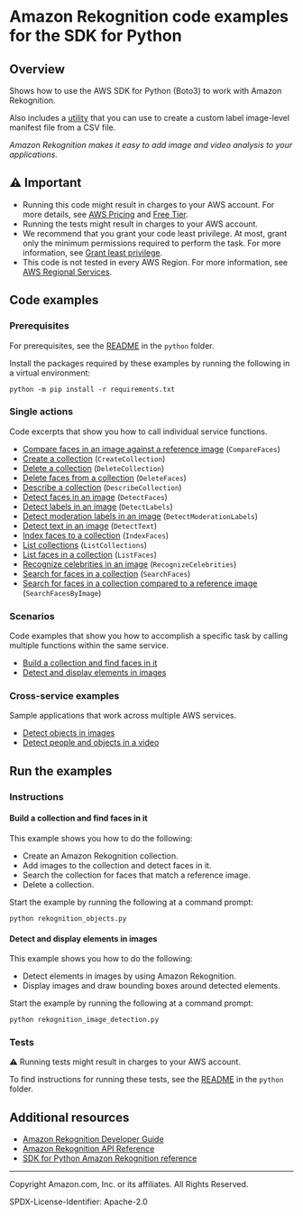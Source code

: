 # Amazon Rekognition code examples for the SDK for Python

## Overview

Shows how to use the AWS SDK for Python (Boto3) to work with Amazon Rekognition.

<!--custom.overview.start-->
Also includes a [utility](custom_labels_csv_to_manifest.py) that you can use to create a custom label image-level manifest 
file from a CSV file.
<!--custom.overview.end-->

_Amazon Rekognition makes it easy to add image and video analysis to your applications._

## ⚠ Important

* Running this code might result in charges to your AWS account. For more details, see [AWS Pricing](https://aws.amazon.com/pricing/) and [Free Tier](https://aws.amazon.com/free/).
* Running the tests might result in charges to your AWS account.
* We recommend that you grant your code least privilege. At most, grant only the minimum permissions required to perform the task. For more information, see [Grant least privilege](https://docs.aws.amazon.com/IAM/latest/UserGuide/best-practices.html#grant-least-privilege).
* This code is not tested in every AWS Region. For more information, see [AWS Regional Services](https://aws.amazon.com/about-aws/global-infrastructure/regional-product-services).

<!--custom.important.start-->
<!--custom.important.end-->

## Code examples

### Prerequisites

For prerequisites, see the [README](../../README.md#Prerequisites) in the `python` folder.

Install the packages required by these examples by running the following in a virtual environment:

```
python -m pip install -r requirements.txt
```

<!--custom.prerequisites.start-->
<!--custom.prerequisites.end-->

### Single actions

Code excerpts that show you how to call individual service functions.

- [Compare faces in an image against a reference image](rekognition_image_detection.py#L117) (`CompareFaces`)
- [Create a collection](rekognition_collections.py#L323) (`CreateCollection`)
- [Delete a collection](rekognition_collections.py#L111) (`DeleteCollection`)
- [Delete faces from a collection](rekognition_collections.py#L280) (`DeleteFaces`)
- [Describe a collection](rekognition_collections.py#L84) (`DescribeCollection`)
- [Detect faces in an image](rekognition_image_detection.py#L96) (`DetectFaces`)
- [Detect labels in an image](rekognition_image_detection.py#L156) (`DetectLabels`)
- [Detect moderation labels in an image](rekognition_image_detection.py#L178) (`DetectModerationLabels`)
- [Detect text in an image](rekognition_image_detection.py#L207) (`DetectText`)
- [Index faces to a collection](rekognition_collections.py#L126) (`IndexFaces`)
- [List collections](rekognition_collections.py#L346) (`ListCollections`)
- [List faces in a collection](rekognition_collections.py#L167) (`ListFaces`)
- [Recognize celebrities in an image](rekognition_image_detection.py#L226) (`RecognizeCelebrities`)
- [Search for faces in a collection](rekognition_collections.py#L241) (`SearchFaces`)
- [Search for faces in a collection compared to a reference image](rekognition_collections.py#L193) (`SearchFacesByImage`)

### Scenarios

Code examples that show you how to accomplish a specific task by calling multiple
functions within the same service.

- [Build a collection and find faces in it](rekognition_objects.py)
- [Detect and display elements in images](rekognition_image_detection.py)

### Cross-service examples

Sample applications that work across multiple AWS services.

- [Detect objects in images](../../cross_service/photo_analyzer)
- [Detect people and objects in a video](../../example_code/rekognition)


<!--custom.examples.start-->
<!--custom.examples.end-->

## Run the examples

### Instructions


<!--custom.instructions.start-->
<!--custom.instructions.end-->



#### Build a collection and find faces in it

This example shows you how to do the following:

- Create an Amazon Rekognition collection.
- Add images to the collection and detect faces in it.
- Search the collection for faces that match a reference image.
- Delete a collection.

<!--custom.scenario_prereqs.rekognition_Usage_FindFacesInCollection.start-->
<!--custom.scenario_prereqs.rekognition_Usage_FindFacesInCollection.end-->

Start the example by running the following at a command prompt:

```
python rekognition_objects.py
```


<!--custom.scenarios.rekognition_Usage_FindFacesInCollection.start-->
<!--custom.scenarios.rekognition_Usage_FindFacesInCollection.end-->

#### Detect and display elements in images

This example shows you how to do the following:

- Detect elements in images by using Amazon Rekognition.
- Display images and draw bounding boxes around detected elements.

<!--custom.scenario_prereqs.rekognition_Usage_DetectAndDisplayImage.start-->
<!--custom.scenario_prereqs.rekognition_Usage_DetectAndDisplayImage.end-->

Start the example by running the following at a command prompt:

```
python rekognition_image_detection.py
```


<!--custom.scenarios.rekognition_Usage_DetectAndDisplayImage.start-->
<!--custom.scenarios.rekognition_Usage_DetectAndDisplayImage.end-->

### Tests

⚠ Running tests might result in charges to your AWS account.


To find instructions for running these tests, see the [README](../../README.md#Tests)
in the `python` folder.



<!--custom.tests.start-->
<!--custom.tests.end-->

## Additional resources

- [Amazon Rekognition Developer Guide](https://docs.aws.amazon.com/rekognition/latest/dg/what-is.html)
- [Amazon Rekognition API Reference](https://docs.aws.amazon.com/rekognition/latest/APIReference/Welcome.html)
- [SDK for Python Amazon Rekognition reference](https://boto3.amazonaws.com/v1/documentation/api/latest/reference/services/rekognition.html)

<!--custom.resources.start-->
<!--custom.resources.end-->

---

Copyright Amazon.com, Inc. or its affiliates. All Rights Reserved.

SPDX-License-Identifier: Apache-2.0
